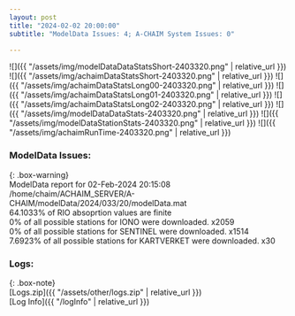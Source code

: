 ```yaml
---
layout: post
title: "2024-02-02 20:00:00"
subtitle: "ModelData Issues: 4; A-CHAIM System Issues: 0"

---
```


![]({{ "/assets/img/modelDataDataStatsShort-2403320.png" | relative_url }})
![]({{ "/assets/img/achaimDataStatsShort-2403320.png" | relative_url }})
![]({{ "/assets/img/achaimDataStatsLong00-2403320.png" | relative_url }})
![]({{ "/assets/img/achaimDataStatsLong01-2403320.png" | relative_url }})
![]({{ "/assets/img/achaimDataStatsLong02-2403320.png" | relative_url }})
![]({{ "/assets/img/modelDataDataStats-2403320.png" | relative_url }})
![]({{ "/assets/img/modelDataStationStats-2403320.png" | relative_url }})
![]({{ "/assets/img/achaimRunTime-2403320.png" | relative_url }})


### ModelData Issues:  
  
{: .box-warning}  
 ModelData report for 02-Feb-2024 20:15:08   
 /home/chaim/ACHAIM_SERVER/A-CHAIM/modelData/2024/033/20/modelData.mat   
 64.1033% of RIO absoprtion values are finite   
 0% of all possible stations for IONO were downloaded. x2059   
 0% of all possible stations for SENTINEL were downloaded. x1514   
 7.6923% of all possible stations for KARTVERKET were downloaded. x30   
  


### Logs:  
  
{: .box-note}  
[Logs.zip]({{ "/assets/other/logs.zip" | relative_url }})  
[Log Info]({{ "/logInfo" | relative_url }})  

